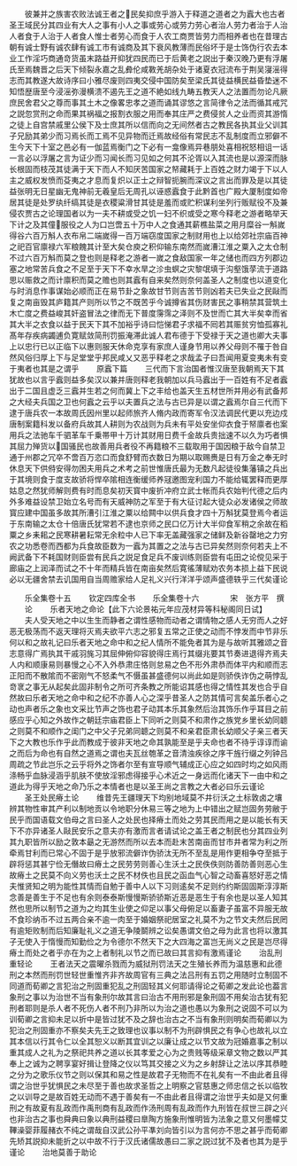 <!-- { "loadSidebar": true } -->
　　彼兼并之族害农败法诚王者之民矣抑庶乎游入于释道之道者之为蠧大也古者圣王域民分其四业有大人之事有小人之事或劳心或劳力劳心者治人劳力者治于人治人者食于人治于人者食人惟士者劳心而食于人农工商贾皆劳力而相养者也在昔理古朝有诚士野有诚农肆有诚工市有诚商及其下衰风教薄而民俗坏于是士饰伪行农去本业工作淫巧商通竒货虽末路益开抑犹四民而已于后黄老之説出于秦汉晚乃更有浮屠氏至焉魏晋之后天下倾裂永嘉之乱彜伦咸斁羌胡杂处于诸夏衣冠流布于荆吴寖滛得志而其教遂大故诗序曰小雅尽废则四夷交侵中国防矣至梁氏其徒益横民益昏垫迷不知悟歴唐至今浸滛弥漫横溃不遏先王之道不絶如线九畴五教天人之法置而勿论凡厥庶民舍君父之尊而事其土木之像畧忠孝之道而诵其谬悠之言简律令之法而循其戒咒之説忽赏刑之命而果其祸福之报割衣服之用而奉其庄严之费侵贫人之业而资其游惰之徒上自宫禁戚里公侯下及士庶其所以信而向之无间然者古之教民各执其业父训其子兄励其弟少而习焉长而工焉不见异物而迁焉故经俗有常民志不乱制度而立邪僻不生今天下十室之邑必有一伽蓝焉衡门之下必有一龛像焉异巷朋处喜相祝怒相诅一话一言必以浮屠之言为证少而习闻长而习见如之何其不沦胥以入其流也是以源深而脉长根固而枝茂其徒满于天下而人不知厌苦国家之帑藏耗于上百姓之财力竭于下以人主之威权发愤而芟夷之才息而复炽以正士之辩智扼腕而深议之言出而罪及是以其徒益张明无日星幽无鬼神前无羲皇后无周孔以诬惑蠧食于此黔首也广殿大厦制度如帝居其徒是处罗纨纤缟其徒是衣稷粱滑甘其徒是羞而或贮积谋利坐列行贩赋役不及兼侵农贾古之论理国者以为一夫不耕或受之饥一妇不织或受之寒今释老之游者略举天下计之及其僮服役之人为口岂啻五十万中人之食通其薪樵盐菜之用月糜谷一斛嵗得谷六百万斛人衣布帛二端嵗得一百万端窃度国家之制财用也上以给郊社宗庙百神之祀百官廪禄六军粮餽其计至大矣仓庾之积仰输东南然而嵗漕江淮之粟入之太仓制不过六百万斛而莫之登也则是释老之游者一嵗之食敌国家一年之储也而四方列郡边塞之地常苦兵食之不足至于天下不幸水旱之沴虫螟之灾黎氓填于沟壑饿莩流于道路思以赈救之而计廪积而莫之赡也则其蠧有自来矣然则奈何盖圣人之制度也以道变化与时消息作事谋始必顺而正在易节卦之象故甘节则吉苦节则凶若夫已失业之民敺而复之南亩毁其庐籍其产则所以节之不既苦乎今诚撙省其伤财害民之事稍禁其营筑土木亡度之费益峻其奸盗冒法之律而无下普度霶霈之泽则不及世而亡其大半矣幸而省其大半之衣食以益于民天下其不加裕乎诗曰恺悌君子求福不囘若其赈贫穷恤孤寡礼髙年存疾病蠲逋负寛赋敛简刑罚振淹滞此诚人君布德于下受禄于天之道也卿大夫事上以忠行已以正临下以惠则服天休命克享有家庶人谨身节用以养父母则不罹于咎自然风俗归厚上下与足堂堂乎邦民咸乂又恶乎释老之求哉孟子曰吾闻用夏变夷未有变于夷者也其是之谓乎
　　原蠧下篇
　　三代而下言治国者惟汉唐至我朝焉天下其犹故也以言乎蠧则益多矣汉以兼并唐则释老我朝加以兵马蠧出于一百姓有不足者蠧出于二国且虚乏三蠧并生若之何而冀上下之丰给也盖天生五材世所并用必有武备邦之大经夫兵国之卫也何蠧之云乎以夫置兵之法与古已异是以谓之蠧焉尔自三代而下逮于唐兵农一本故周氏因州里以起师旅齐人脩内政而寄军令汉法调民代更以充边戍唐制案籍科发以备府兵故其人耕则为农战则为兵未有平处安坐仰衣食于帑廪者也案用兵之法驰车千驷革车千乗帯甲十万计其财用日费千金故兵贵拙速不以久为巧者惧其屈力殚货以国骚民也故善用兵者役不再籍粮不三载取用于国因粮于敌今自禁卫通于州郡之冗卒不啻百万恣口而食舒臂而衣数日为期以取赐赉是日有万金之奉无时休息天下供偫安得勿困夫用兵之术考之前世惟唐氏最为无数凡起徒役集藩镇之兵出于其境则食于度支故骄将悍卒隂相连衡缓师养冦邀图宠利国力不能给辄罢释而更厚姑息之然犹师解则费有时而息矣初天寳中废折冲府立武士帐而兵农始判代德之后内外多难益设禁卫始立名号而有天威神防之军至于有大征讨起大徒众必发诸侯之师故寳应建中国虽多故其所漕引江淮之粟以给闗中以供兵食才四十万斛犹莫登焉今者运于东南输之太仓十倍唐氏犹常若不逮也京师之民口亿万计大半仰食军稍之余故在稻粟之乡耒耜之民寒耕暑耘常无余粒中人已下率无盖藏强家之储鲜及新谷罄地之力穷农之功悉卷而西都为兵食故臣数为一蠧为其置之之法与古已异矣然则奈何若夫上不阙武备下不耗国财则臣尝有民兵之説足食足兵不废训练则臣尝有屯田之论傥见采于廊庙之上润泽而试之不十年而精兵皆在南亩矣然后寛徭薄赋劝农务本损上益下民说必以无疆舍禁去讥国用自当周赡家给人足礼义兴行洋洋乎颂声盛德轶乎三代矣谨论





　　乐全集卷十五
　　钦定四库全书
　　乐全集卷十六　　　　宋　张方平　撰
　　论
　　乐者天地之命论【此下六论景祐元年应茂材异等科秘阁同日试】
　　夫人受天地之中以生生而静者之谓性感物而动者之谓情物之感人无穷而人之好恶无极荡而不返天理将灭焉夫欲平六志之邪复五常之正使之动而不悖发而中节非乐何以和之故礼记曰乐者天地之命中和之纪人情所不能免者其为是与故听其雅颂之音志意得广焉执其干戚羽旄习其屈伸俯仰容貌得庄焉行其缀兆要其节奏进退得齐焉夫人内和顺康易则暴慢之心不入外恭肃庄恪则怠易之色不形外肃恭而体平内和顺而志正阳而不散隂而不密刚气不怒柔气不慑虽甚盛德何以尚此如是则骄佚诈伪之萌悖乱竒衺之事无从起矣此固非制令之所可齐条教之所能诏其感也得之情性其发也合乎自然故曰乐者天地之命中和之纪不亦善人心之深乎昔圣人之防其情可言矣盖乐者心之动也声者乐之象也文采比节声之饰也君子动其本乐其象然后治其饰乐作乎耳目之前感应乎心知之外故作之朝廷宗庙君臣上下同听之则莫不和肃作之族党乡里长幼同聼之则莫不和顺作之闺门之中父子兄弟同聼之则莫不和亲君臣肃长幼顺父子亲三者天下之大教也乐作乎此而教成于彼非天地之命其孰能至是乎夫命也者不待乎谆谆而谕之而后为命也有自然之道焉之谓也夫瓦丝匏革之音清浊疾徐之序干旌行缀之列钟吕周疏之节此岂乐之云乎将外之饰者尔至有宣导顺气辅成正心应之如四时均之如风雨涤畅乎血脉浸涵乎肌肤不使放淫邪虑得接乎心术近之一身远而化诸天下一由中和之道此为得乎天地之命乃乐之本情者也是以圣王尚之言教之大者必曰乐云谨论
　　圣王处民瘠土论
　　维昔先王疆理天下均别地域莫不井衍沃之土标敦卤之壤辨其物性审其产利以制地贡以令地职分休易三等之地为上中错出之赋岂固务劳敝于民乎而国语载文伯母之言曰圣人之处民也择瘠土而处之劳其民而用之是以能长有天下不亦异诸圣人敺民安乐之意夫亦有激而言者请试论之盖王者之制民也分其四业列其九职皆所以励之敦本朂之无游然而所以去本而赴末苦南亩而甘市井者常为利之所牵焉甘利而已常心不固于是乎放邪流僻诈伪骄汰无所不至乱是用作更相争夺至抵于辟将惩其甚宁俭无僭故曰瘠土之民劳劳则善心生沃土之民佚佚则防善防善则恶心生故瘠土之民莫不向义劳也沃土之民不材佚也且民之函血气心智之动畜喜怒好恶之情夫惟贤知之明为能性其情而自勉于善中人以下习则逺矣不足则约约斯固固斯淳淳斯念善是善生于不足也有余则泰泰斯慢慢斯骄骄斯近恶是恶生于有余也是以圣人知其然也思所以制节之道为之均其生业使之仰足以事父母俯足以畜妻子虽富不异服无故不食珍纳币不过五两合亲不逾一肉至于婚姻祭祀居室之礼莫不为之节文夫然后民罔有逾矩败制而后知廉耻礼义之道无争陵鬬辨之讼矣愚谓文伯之母为此言也将以激其子无使入于惰慢而知勤俭之为令德尔不然天下之大四海之富岂无尚义之民是岂尽得瘠土而处之者乎亦在为之上者制礼以节之而已故曰其言抑有激焉谨论
　　治乱刑重轻论
　　王者法天之震曜杀戮而为威狱刑罚法天之生殖长养而为温慈惠和此德刑之本然而刑罚世轻世重惟齐非齐故周官有三典之法吕刑有五罚之用随时立制固不同道而荀卿之言犯治之刑固重犯乱之刑固轻其义何耶请得论之荀卿之发此论也葢言象刑之事以为治世不当有象刑尔故其言曰治古不用刑邪是象刑固不用矣治古犹有犯刑者耶则是杀人者不死伤人者不刑乃非所以为治之道也愚以为象刑之说固不可以为训荀卿之言抑未足以折中是皆过犹不及之辞也治古之不当有象刑则明矣而荀卿以为犯治之刑固重亦不察矣夫先王之致理也议事以制不为刑辟惧民之有争心也故礼以立其本信以行其令仁以全其恕义以断其宜训之以廉让成之以节文故为冠婚嘉事之制以重其成人之礼为之祭祀共养之道以长其孝爱之心为之贵贱等级采章文物之数以严其奉上之诚为之聘享宴好揖让登降之仪以笃其交接之义为之乡射辞让之法以序其恭睦之分为之歌乐仪节之则以保其和易之性是故君子无物而不在礼矣有一不由此者且得谓之治世乎犹惧民之未尽至于善也故求圣哲之上明察之官慈惠之师忠信之长以临牧之以训导之是故百姓无动而不遇于善矣有一不由此者且得谓之治世乎夫如是又何重刑之有故夏有乱政而作禹刑商有乱政而作汤刑周有乱政而作九刑皆在叔世三辟之兴也非治古之事也舜典曰象以典刑益稷曰臯陶方施象刑惟明皆为法象之意又何墨幪艾鞸澡婴菲履赭衣不纯之谓哉自汉武公孙平凖刘向皆引以为言何亦不思之甚乎而荀卿先矫其説抑未能折之以中故不行于汉氏诸儒故愚曰二家之説过犹不及者也其为是乎谨论
　　治地莫善于助论
